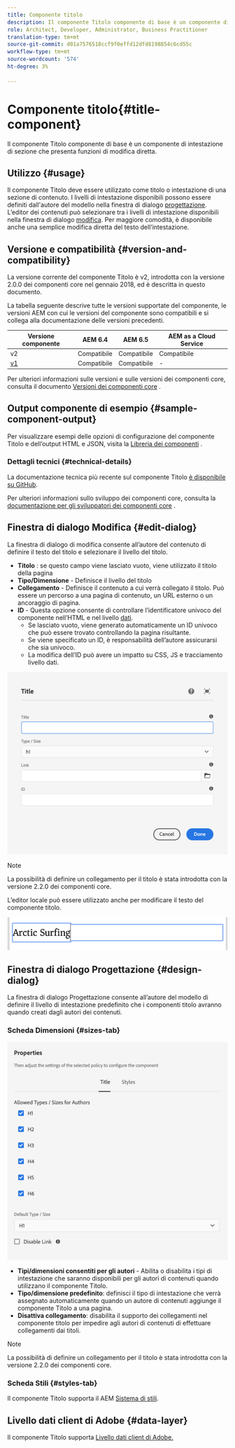 ```yaml
---
title: Componente titolo
description: Il componente Titolo componente di base è un componente di intestazione di sezione che presenta funzioni di modifica diretta.
role: Architect, Developer, Administrator, Business Practitioner
translation-type: tm+mt
source-git-commit: d01a7576518ccf9f0effd12dfd8198854c6cd55c
workflow-type: tm+mt
source-wordcount: '574'
ht-degree: 3%

---
```



# Componente titolo{#title-component}

Il componente Titolo componente di base è un componente di intestazione di sezione che presenta funzioni di modifica diretta.

## Utilizzo {#usage}

Il componente Titolo deve essere utilizzato come titolo o intestazione di una sezione di contenuto. I livelli di intestazione disponibili possono essere definiti dall&#39;autore del modello nella finestra di dialogo [progettazione](#design-dialog). L’editor dei contenuti può selezionare tra i livelli di intestazione disponibili nella finestra di dialogo [modifica](#edit-dialog). Per maggiore comodità, è disponibile anche una semplice modifica diretta del testo dell’intestazione.

## Versione e compatibilità {#version-and-compatibility}

La versione corrente del componente Titolo è v2, introdotta con la versione 2.0.0 dei componenti core nel gennaio 2018, ed è descritta in questo documento.

La tabella seguente descrive tutte le versioni supportate del componente, le versioni AEM con cui le versioni del componente sono compatibili e si collega alla documentazione delle versioni precedenti.

| Versione componente | AEM 6.4 | AEM 6.5 | AEM as a Cloud Service |
|---|---|---|---|
| v2 | Compatibile | Compatibile | Compatibile |
| [v1](v1/title-v1.md) | Compatibile | Compatibile | - |

Per ulteriori informazioni sulle versioni e sulle versioni dei componenti core, consulta il documento [Versioni dei componenti core](/help/versions.md) .

## Output componente di esempio {#sample-component-output}

Per visualizzare esempi delle opzioni di configurazione del componente Titolo e dell’output HTML e JSON, visita la [Libreria dei componenti](https://adobe.com/go/aem_cmp_library_title) .

### Dettagli tecnici {#technical-details}

La documentazione tecnica più recente sul componente Titolo [è disponibile su GitHub](https://adobe.com/go/aem_cmp_tech_title_v2).

Per ulteriori informazioni sullo sviluppo dei componenti core, consulta la [documentazione per gli sviluppatori dei componenti core](/help/developing/overview.md) .

## Finestra di dialogo Modifica {#edit-dialog}

La finestra di dialogo di modifica consente all’autore del contenuto di definire il testo del titolo e selezionare il livello del titolo.

* **Titolo** : se questo campo viene lasciato vuoto, viene utilizzato il titolo della pagina
* **Tipo/Dimensione**  - Definisce il livello del titolo
* **Collegamento**  - Definisce il contenuto a cui verrà collegato il titolo. Può essere un percorso a una pagina di contenuto, un URL esterno o un ancoraggio di pagina.
* **ID**  - Questa opzione consente di controllare l’identificatore univoco del componente nell’HTML e nel livello  [dati](/help/developing/data-layer/overview.md).
   * Se lasciato vuoto, viene generato automaticamente un ID univoco che può essere trovato controllando la pagina risultante.
   * Se viene specificato un ID, è responsabilità dell’autore assicurarsi che sia univoco.
   * La modifica dell’ID può avere un impatto su CSS, JS e tracciamento livello dati.

![Finestra di dialogo di modifica del componente Titolo](/help/assets/title-edit.png)

>[!NOTE]
>
>La possibilità di definire un collegamento per il titolo è stata introdotta con la versione 2.2.0 dei componenti core.

L’editor locale può essere utilizzato anche per modificare il testo del componente titolo.

![Modifica diretta del componente Titolo](/help/assets/title-edit-inline.png)

## Finestra di dialogo Progettazione {#design-dialog}

La finestra di dialogo Progettazione consente all’autore del modello di definire il livello di intestazione predefinito che i componenti titolo avranno quando creati dagli autori dei contenuti.

### Scheda Dimensioni {#sizes-tab}

![Finestra di dialogo di progettazione del componente Titolo](/help/assets/title-design.png)

* **Tipi/dimensioni consentiti per gli autori**  - Abilita o disabilita i tipi di intestazione che saranno disponibili per gli autori di contenuti quando utilizzano il componente Titolo.
* **Tipo/dimensione predefinito**: definisci il tipo di intestazione che verrà assegnato automaticamente quando un autore di contenuti aggiunge il componente Titolo a una pagina.
* **Disattiva collegamento**: disabilita il supporto dei collegamenti nel componente titolo per impedire agli autori di contenuti di effettuare collegamenti dai titoli.

>[!NOTE]
>
>La possibilità di definire un collegamento per il titolo è stata introdotta con la versione 2.2.0 dei componenti core.

### Scheda Stili {#styles-tab}

Il componente Titolo supporta il AEM [Sistema di stili](/help/get-started/authoring.md#component-styling).

## Livello dati client di Adobe {#data-layer}

Il componente Titolo supporta [Livello dati client di Adobe.](/help/developing/data-layer/overview.md)
